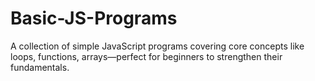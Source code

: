 # Basic-JS-Programs
A collection of simple JavaScript programs covering core concepts like loops, functions, arrays—perfect for beginners to strengthen their fundamentals.
